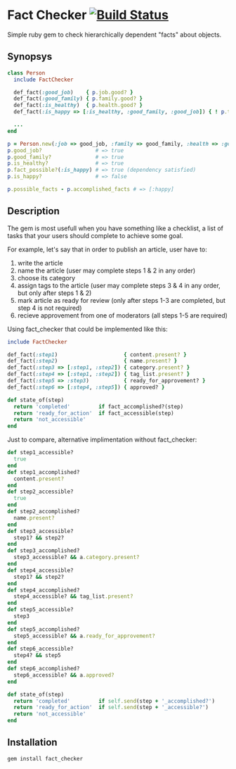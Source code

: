# Fact Checker [![Build Status](https://secure.travis-ci.org/alexis/fact_checker.png?branch=master)](http://travis-ci.org/alexis/fact_checker)

  Simple ruby gem to check hierarchically dependent "facts" about objects.

## Synopsys

``` ruby
class Person
  include FactChecker

  def_fact(:good_job)    { p.job.good? }
  def_fact(:good_family) { p.family.good? }
  def_fact(:is_healthy)  { p.health.good? }
  def_fact(:is_happy => [:is_healthy, :good_family, :good_job]) { ! p.too_clever? }

  ...
end

p = Person.new(:job => good_job, :family => good_family, :health => :good, :intellect => :too_clever)
p.good_job?                 # => true
p.good_family?              # => true
p.is_healthy?               # => true
p.fact_possible?(:is_happy) # => true (dependency satisfied)
p.is_happy?                 # => false

p.possible_facts - p.accomplished_facts # => [:happy]
```

## Description

The gem is most usefull when you have something
like a checklist, a list of tasks that your users should complete to achieve some goal. 

For example, let's say that in order to publish an article, user have to:

1. write the article
2. name the article (user may complete steps 1 & 2 in any order)
3. choose its category
4. assign tags to the article (user may complete steps 3 & 4 in any order, but only after steps 1 & 2)
5. mark article as ready for review (only after steps 1-3 are completed, but step 4 is not required)
6. recieve approvement from one of moderators (all steps 1-5 are required)

<!--- The imporant thing here - which makes fact_checker worth its use - is that you want to display this 
checklist for users in a way that they could instantly understand which steps are completed, which
is not accessible yet, and which are ready for action.
This means that each step could be in 3 different states: "completed", "ready for action" and "not accessible".
-->

Using fact_checker that could be implemented like this:

```ruby
include FactChecker

def_fact(:step1)                     { content.present? }
def_fact(:step2)                     { name.present? }
def_fact(:step3 => [:step1, :step2]) { category.present? }
def_fact(:step4 => [:step1, :step2]) { tag_list.present? }
def_fact(:step5 => :step3)           { ready_for_approvement? }
def_fact(:step6 => [:step4, :step5]) { approved? }

def state_of(step)
  return 'completed'         if fact_accomplished?(step) 
  return 'ready_for_action'  if fact_accessible(step)
  return 'not_accessible'
end
```

Just to compare, alternative implimentation without fact_checker:

``` ruby 
def step1_accessible?
  true
end
def step1_accomplished?
  content.present?
end
def step2_accessible?
  true
end
def step2_accomplished?
  name.present?
end
def step3_accessible?
  step1? && step2?
end
def step3_accomplished?
  step3_accessible? && a.category.present?
end
def step4_accessible?
  step1? && step2?
end
def step4_accomplished?
  step4_accessible? && tag_list.present?
end
def step5_accessible?
  step3
end
def step5_accomplished?
  step5_accessible? && a.ready_for_approvement?
end
def step6_accessible?
  step4? && step5
end
def step6_accomplished?
  step6_accessible? && a.approved?
end

def state_of(step)
  return 'completed'         if self.send(step + '_accomplished?')
  return 'ready_for_action'  if self.send(step + '_accessible?')
  return 'not_accessible'
end
```

## Installation

    gem install fact_checker
